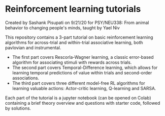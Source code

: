 # Reinforcement learning tutorials
Created by Sashank Pisupati on 9/21/20 for PSY/NEU338: From animal behavior to changing people's minds, taught by Yael Niv

This repository contains a 3-part tutorial on basic reinforcement learning algorithms for across-trial and within-trial associative learning, both pavlovian and instrumental.
* The first part covers Rescorla-Wagner learning, a classic error-based algorithm for associating stimuli with rewards across trials. 
* The second part covers Temporal-Difference learning, which allows for learning temporal predictions of value within trials and second-order associations.
* The third part covers three different model-free RL algorithms for learning valuable actions: Actor-critic learning, Q-learning and SARSA.

Each part of the tutorial is a jupyter notebook (can be opened on Colab) containing a brief theory overview and questions with starter code, followed by solutions. 
